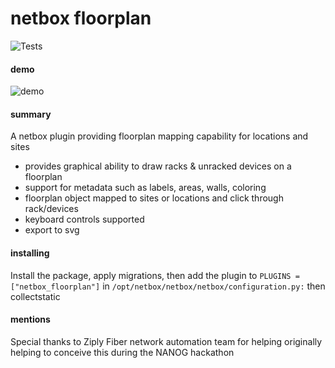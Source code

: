 # netbox floorplan

<img src="https://github.com/tbotnz/netbox_floorplan/workflows/tests/badge.svg" alt="Tests"/>

#### demo
![demo](/media/demo.gif)

#### summary
A netbox plugin providing floorplan mapping capability for locations and sites

- provides graphical ability to draw racks & unracked devices on a floorplan
- support for metadata such as labels, areas, walls, coloring
- floorplan object mapped to sites or locations and click through rack/devices
- keyboard controls supported
- export to svg

#### installing
Install the package, apply migrations, then add the plugin to ```PLUGINS = ["netbox_floorplan"]``` in ```/opt/netbox/netbox/netbox/configuration.py:``` then collectstatic


#### mentions
Special thanks to Ziply Fiber network automation team for helping originally helping to conceive this during the NANOG hackathon
